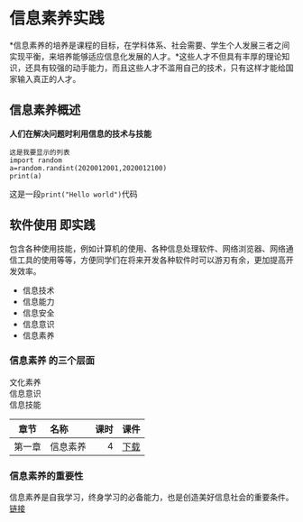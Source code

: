 # 信息素养实践

*信息素养的培养是课程的目标，在学科体系、社会需要、学生个人发展三者之间实现平衡，来培养能够适应信息化发展的人才。*这些人才不但具有丰厚的理论知识，还具有较强的动手能力，而且这些人才不滥用自己的技术，只有这样才能给国家输入真正的人才。

## 信息素养概述

**人们在解决问题时利用信息的技术与技能**  

```
这是我要显示的列表    
import random
a=random.randint(2020012001,2020012100)
print(a)
```

这是一段`print("Hello world")`代码

## 软件使用 即实践

包含各种使用技能，例如计算机的使用、各种信息处理软件、网络浏览器、网络通信工具的使用等等，方便同学们在将来开发各种软件时可以游刃有余，更加提高开发效率。  

- 信息技术  
- 信息能力  
- 信息安全  
- 信息意识  
- 信息素养  

### 信息素养 的三个层面

文化素养  
信息意识  
信息技能  

|  章节  | 名称     | 课时 |   课件   |
| :----: | :------- | ---: | :------: |
| 第一章 | 信息素养 |    4 | [下载]() |

### 信息素养的重要性

信息素养是自我学习，终身学习的必备能力，也是创造美好信息社会的重要条件。[链接](https://wenku.baidu.com/view/1918203cab8271fe910ef12d2af90242a895ab36.html) 